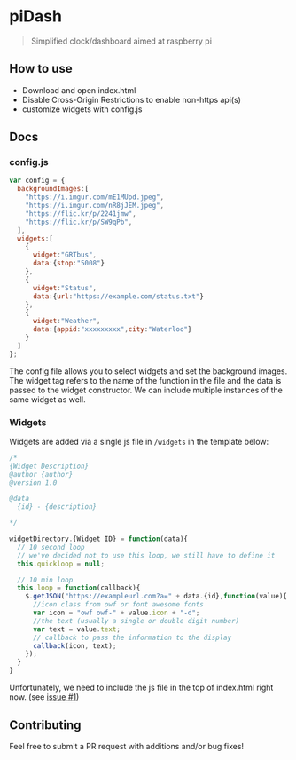 # piDash
> Simplified clock/dashboard aimed at raspberry pi

## How to use
- Download and open index.html
- Disable Cross-Origin Restrictions to enable non-https api(s)
- customize widgets with config.js

## Docs
### config.js
```javascript
var config = {
  backgroundImages:[
    "https://i.imgur.com/mE1MUpd.jpeg",
    "https://i.imgur.com/nR8jJEM.jpeg",
    "https://flic.kr/p/2241jmw",
    "https://flic.kr/p/SW9qPb",
  ],
  widgets:[
    {
      widget:"GRTbus",
      data:{stop:"5008"}
    },
    {
      widget:"Status",
      data:{url:"https://example.com/status.txt"}
    },
    {
      widget:"Weather",
      data:{appid:"xxxxxxxxx",city:"Waterloo"}
    }
  ]
};
```
The config file allows you to select widgets and set the background images. The widget tag refers to the name of the function in the file and the data is passed to the widget constructor. We can include multiple instances of the same widget as well.

### Widgets
Widgets are added via a single js file in `/widgets` in the template below:
```javascript
/*
{Widget Description}
@author {author}
@version 1.0

@data
  {id} - {description}

*/

widgetDirectory.{Widget ID} = function(data){
  // 10 second loop
  // we've decided not to use this loop, we still have to define it
  this.quickloop = null;

  // 10 min loop
  this.loop = function(callback){
    $.getJSON("https://exampleurl.com?a=" + data.{id},function(value){
      //icon class from owf or font awesome fonts
      var icon = "owf owf-" + value.icon + "-d";
      //the text (usually a single or double digit number)
      var text = value.text;
      // callback to pass the information to the display
      callback(icon, text);
    });
  }
}
```
Unfortunately, we need to include the js file in the top of index.html right now. (see [issue #1](https://github.com/dotjersh/pidash/issues/1#issue-399087514))

## Contributing
Feel free to submit a PR request with additions and/or bug fixes!
